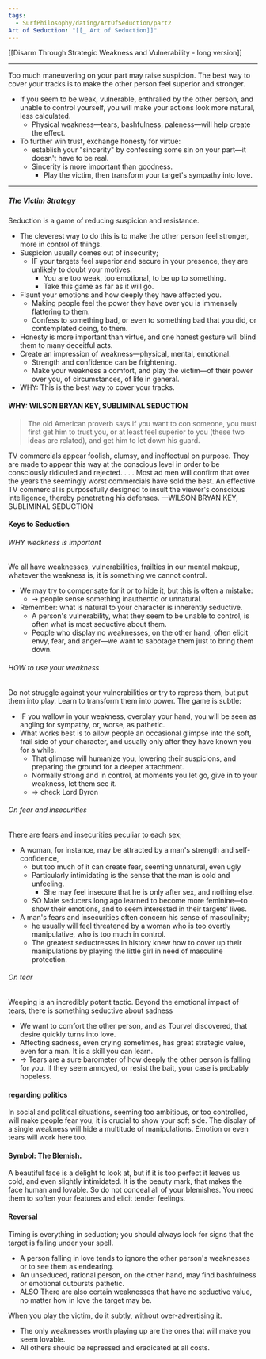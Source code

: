 ```yaml
---
tags:
  - SurfPhilosophy/dating/ArtOfSeduction/part2
Art of Seduction: "[[_ Art of Seduction]]"
---
```

[[Disarm Through Strategic Weakness and Vulnerability - long version]]

----

Too much maneuvering on your part may raise suspicion. The best way to cover your tracks is to make the other person feel superior and stronger. 
- If you seem to be weak, vulnerable, enthralled by the other person, and unable to control yourself, you will make your actions look more natural, less calculated.
	- Physical weakness—tears, bashfulness, paleness—will help create the effect. 
- To further win trust, exchange honesty for virtue: 
	- establish your "sincerity" by confessing some sin on your part—it doesn't have to be real. 
	- Sincerity is more important than goodness. 
		- Play the victim, then transform your target's sympathy into love.

----

##### The Victim Strategy
Seduction is a game of reducing suspicion and resistance.
- The cleverest way to do this is to make the other person feel stronger, more in control of things. 
- Suspicion usually comes out of insecurity; 
	- IF your targets feel superior and secure in your presence, they are unlikely to doubt your motives. 
		- You are too weak, too emotional, to be up to something.
		- Take this game as far as it will go. 
- Flaunt your emotions and how deeply they have affected you.
	- Making people feel the power they have over you is immensely flattering to them. 
	- Confess to something bad, or even to something bad that you did, or contemplated doing, to them. 
- Honesty is more important than virtue, and one honest gesture will blind them to many deceitful acts. 
-  Create an impression of weakness—physical, mental, emotional. 
	- Strength and confidence can be frightening. 
	- Make your weakness a comfort, and play the victim—of their power over you, of circumstances, of life in general. 
 - WHY: This is the best way to cover your tracks.

#### WHY:  WILSON BRYAN KEY, SUBLIMINAL SEDUCTION
> The old American proverb says if you want to con someone, you must first get him to trust you, or at least feel superior to you (these two ideas are related), and get him to let down his guard.

TV commercials appear foolish, clumsy, and ineffectual on purpose. They are made to appear this way at the conscious level in order to be consciously ridiculed and rejected. . . . Most ad men will confirm that over the years the seemingly worst commercials have sold the best. An effective TV commercial is purposefully designed to insult the viewer's conscious intelligence, thereby penetrating his defenses. —WILSON BRYAN KEY, SUBLIMINAL SEDUCTION

#### Keys to Seduction
###### WHY weakness is important
We all have weaknesses, vulnerabilities, frailties in our mental makeup, whatever the weakness is, it is something we cannot control. 
- We may try to compensate for it or to hide it, but this is often a mistake: 
	- -> people sense something inauthentic or unnatural. 
- Remember: what is natural to your character is inherently seductive. 
	- A person's vulnerability, what they seem to be unable to control, is often what is most seductive about them. 
	- People who display no weaknesses, on the other hand, often elicit envy, fear, and anger—we want to sabotage them just to bring them down.

###### HOW to use your weakness
Do not struggle against your vulnerabilities or try to repress them, but put them into play. Learn to transform them into power. The game is subtle:
- IF you wallow in your weakness, overplay your hand, you will be seen as angling for sympathy, or, worse, as pathetic. 
- What works best is to allow people an occasional glimpse into the soft, frail side of your character, and usually only after they have known you for a while.
	- That glimpse will humanize you, lowering their suspicions, and preparing the ground for a deeper attachment.
	- Normally strong and in control, at moments you let go, give in to your weakness, let them see it.
	- => check Lord Byron


###### On fear and insecurities
There are fears and insecurities peculiar to each sex; 
- A woman, for instance, may be attracted by a man's strength and self-confidence, 
	- but too much of it can create fear, seeming unnatural, even ugly
	- Particularly intimidating is the sense that the man is cold and unfeeling.
		- She may feel insecure that he is only after sex, and nothing else. 
	- SO Male seducers long ago learned to become more feminine—to show their emotions, and to seem interested in their targets' lives.
- A man's fears and insecurities often concern his sense of masculinity; 
	- he usually will feel threatened by a woman who is too overtly manipulative, who is too much in control.
	- The greatest seductresses in history knew how to cover up their manipulations by playing the little girl in need of masculine protection.

###### On tear
Weeping is an incredibly potent tactic. Beyond the emotional impact of tears, there is something seductive about sadness
- We want to comfort the other person, and as Tourvel discovered, that desire quickly turns into love. 
- Affecting sadness, even crying sometimes, has great strategic value, even for a man. It is a skill you can learn.
- -> Tears are a sure barometer of how deeply the other person is falling for you. If they seem annoyed, or resist the bait, your case is probably hopeless.

#### regarding politics
In social and political situations, seeming too ambitious, or too controlled, will make people fear you; it is crucial to show your soft side. 
The display of a single weakness will hide a multitude of manipulations. Emotion or even tears will work here too.

#### Symbol: The Blemish.
A beautiful face is a delight to look at, but if it is too perfect it leaves us cold, and even slightly intimidated. It is the beauty mark, that makes the face human and lovable.
So do not conceal all of your blemishes. You need them to soften your features and elicit tender feelings.

#### Reversal
Timing is everything in seduction; you should always look for signs that the target is falling under your spell. 
- A person falling in love tends to ignore the other person's weaknesses or to see them as endearing. 
- An unseduced, rational person, on the other hand, may find bashfulness or emotional outbursts pathetic. 
- ALSO There are also certain weaknesses that have no seductive value, no matter how in love the target may be.

When you play the victim, do it subtly, without over-advertising it.
- The only weaknesses worth playing up are the ones that will make you seem lovable. 
- All others should be repressed and eradicated at all costs.
